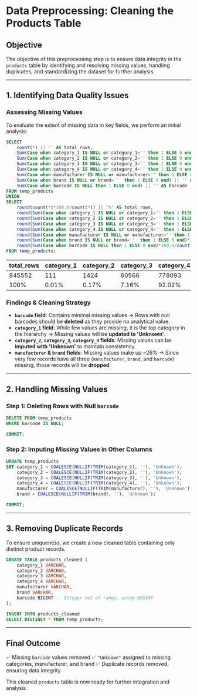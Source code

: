 # **Data Preprocessing: Cleaning the Products Table**

## **Objective**
The objective of this preprocessing step is to ensure data integrity in the `products` table by identifying and resolving missing values, handling duplicates, and standardizing the dataset for further analysis.

---

## **1. Identifying Data Quality Issues**
### **Assessing Missing Values**
To evaluate the extent of missing data in key fields, we perform an initial analysis:

```sql
SELECT 
    count(*) || '' AS total_rows,
    Sum(Case when category_1 IS NULL or category_1='' then 1 ELSE 0 end) || '' AS category_1,
	Sum(Case when category_2 IS NULL or category_2='' then 1 ELSE 0 end) || '' AS category_2,
	Sum(Case when category_3 IS NULL or category_3='' then 1 ELSE 0 end) || '' AS category_3,
	Sum(Case when category_4 IS NULL or category_4='' then 1 ELSE 0 end) || '' AS category_4,
    Sum(Case when manufacturer IS NULL or manufacturer='' then 1 ELSE 0 end) || '' AS manufacturer,
    Sum(Case when brand IS NULL or brand=''  then 1 ELSE 0 end) || '' AS brand,
    Sum(Case when barcode IS NULL then 1 ELSE 0 end) || '' AS barcode
FROM temp_products
UNION
SELECT 
    round(count(*)*100.0/count(*)) || '%' AS total_rows,
    round(Sum(Case when category_1 IS NULL or category_1='' then 1 ELSE 0 end)*100.0/count(*),2) || '%' AS category_1,
	round(Sum(Case when category_2 IS NULL or category_2='' then 1 ELSE 0 end)*100.0/count(*),2) || '%' AS category_2,
	round(Sum(Case when category_3 IS NULL or category_3='' then 1 ELSE 0 end)*100.0/count(*),2) || '%' AS category_3,
	round(Sum(Case when category_4 IS NULL or category_4='' then 1 ELSE 0 end)*100.0/count(*),2) || '%' AS category_4,
    round(Sum(Case when manufacturer IS NULL or manufacturer='' then 1 ELSE 0 end)*100.0/count(*),2) || '%' AS manufacturer,
    round(Sum(Case when brand IS NULL or brand=''  then 1 ELSE 0 end)*100.0/count(*),2) || '%' AS brand,
    round(Sum(Case when barcode IS NULL then 1 ELSE 0 end)*100.0/count(*),2) || '%' AS barcode
FROM temp_products;
```
| total_rows | category_1 | category_2 | category_3 | category_4 | manufacturer | brand | barcode |
|------------|------------|------------|------------|------------|------------|------------|------------|
| 845552     | 111        | 1424       | 60566      | 778093     | 226474      | 226472    | 4025     |
| 100%       | 0.01%      | 0.17%      | 7.16%      | 92.02%     | 26.78%      | 26.78%    | 0.48%    |


### **Findings & Cleaning Strategy**
- **`barcode` field**: Contains minimal missing values → Rows with null barcodes should be **deleted** as they provide no analytical value.
- **`category_1` field**: While few values are missing, it is the top category in the hierarchy → Missing values will be **updated to 'Unknown'**.
- **`category_2`, `category_3`, `category_4` fields**: Missing values can be **imputed with 'Unknown'** to maintain consistency.
- **`manufacturer` & `brand` fields**: Missing values make up ~26% → Since very few records have all three (`manufacturer`, `brand`, and `barcode`) missing, those records will be **dropped**.

---

## **2. Handling Missing Values**
### **Step 1: Deleting Rows with Null `barcode`**
```sql
DELETE FROM temp_products 
WHERE barcode IS NULL;

COMMIT;
```

### **Step 2: Imputing Missing Values in Other Columns**
```sql
UPDATE temp_products 
SET category_1 = COALESCE(NULLIF(TRIM(category_1), ''), 'Unknown'),
    category_2 = COALESCE(NULLIF(TRIM(category_2), ''), 'Unknown'),
    category_3 = COALESCE(NULLIF(TRIM(category_3), ''), 'Unknown'),
    category_4 = COALESCE(NULLIF(TRIM(category_4), ''), 'Unknown'),
    manufacturer = COALESCE(NULLIF(TRIM(manufacturer), ''), 'Unknown'),
    brand = COALESCE(NULLIF(TRIM(brand), ''), 'Unknown');

COMMIT;
```

---

## **3. Removing Duplicate Records**
To ensure uniqueness, we create a new cleaned table containing only distinct product records.

```sql
CREATE TABLE products_cleaned (
    category_1 VARCHAR,
    category_2 VARCHAR,
    category_3 VARCHAR,
    category_4 VARCHAR,
    manufacturer VARCHAR,
    brand VARCHAR,
    barcode BIGINT -- Integer out of range, using BIGINT
);

INSERT INTO products_cleaned
SELECT DISTINCT * FROM temp_products;
```

---

## **Final Outcome**
✅ Missing `barcode` values removed
✅ `"Unknown"` assigned to missing categories, manufacturer, and brand
✅ Duplicate records removed, ensuring data integrity

This cleaned `products` table is now ready for further integration and analysis.
